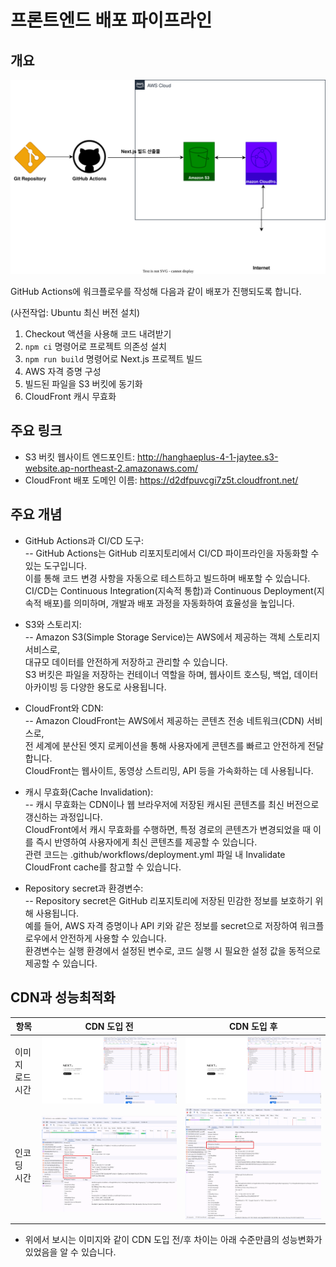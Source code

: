 # 프론트엔드 배포 파이프라인

## 개요

![Untitled](./hanghaeplus-4-1.drawio.svg)

GitHub Actions에 워크플로우를 작성해 다음과 같이 배포가 진행되도록 합니다.

(사전작업: Ubuntu 최신 버전 설치)

1. Checkout 액션을 사용해 코드 내려받기
2. `npm ci` 명령어로 프로젝트 의존성 설치
3. `npm run build` 명령어로 Next.js 프로젝트 빌드
4. AWS 자격 증명 구성
5. 빌드된 파일을 S3 버킷에 동기화
6. CloudFront 캐시 무효화

## 주요 링크

- S3 버킷 웹사이트 엔드포인트: http://hanghaeplus-4-1-jaytee.s3-website.ap-northeast-2.amazonaws.com/
- CloudFront 배포 도메인 이름: https://d2dfpuvcgi7z5t.cloudfront.net/

## 주요 개념

- GitHub Actions과 CI/CD 도구:  
  -- GitHub Actions는 GitHub 리포지토리에서 CI/CD 파이프라인을 자동화할 수 있는 도구입니다.  
  이를 통해 코드 변경 사항을 자동으로 테스트하고 빌드하며 배포할 수 있습니다.  
  CI/CD는 Continuous Integration(지속적 통합)과 Continuous Deployment(지속적 배포)를 의미하며, 개발과 배포 과정을 자동화하여 효율성을 높입니다.

- S3와 스토리지:  
  -- Amazon S3(Simple Storage Service)는 AWS에서 제공하는 객체 스토리지 서비스로,  
  대규모 데이터를 안전하게 저장하고 관리할 수 있습니다.  
  S3 버킷은 파일을 저장하는 컨테이너 역할을 하며, 웹사이트 호스팅, 백업, 데이터 아카이빙 등 다양한 용도로 사용됩니다.

- CloudFront와 CDN:  
  -- Amazon CloudFront는 AWS에서 제공하는 콘텐츠 전송 네트워크(CDN) 서비스로,  
  전 세계에 분산된 엣지 로케이션을 통해 사용자에게 콘텐츠를 빠르고 안전하게 전달합니다.  
  CloudFront는 웹사이트, 동영상 스트리밍, API 등을 가속화하는 데 사용됩니다.

- 캐시 무효화(Cache Invalidation):  
  -- 캐시 무효화는 CDN이나 웹 브라우저에 저장된 캐시된 콘텐츠를 최신 버전으로 갱신하는 과정입니다.  
  CloudFront에서 캐시 무효화를 수행하면, 특정 경로의 콘텐츠가 변경되었을 때 이를 즉시 반영하여 사용자에게 최신 콘텐츠를 제공할 수 있습니다.  
  관련 코드는 .github/workflows/deployment.yml 파일 내 Invalidate CloudFront cache를 참고할 수 있습니다.

- Repository secret과 환경변수:  
  -- Repository secret은 GitHub 리포지토리에 저장된 민감한 정보를 보호하기 위해 사용됩니다.  
  예를 들어, AWS 자격 증명이나 API 키와 같은 정보를 secret으로 저장하여 워크플로우에서 안전하게 사용할 수 있습니다.  
  환경변수는 실행 환경에서 설정된 변수로, 코드 실행 시 필요한 설정 값을 동적으로 제공할 수 있습니다.

## CDN과 성능최적화

| 항목             | CDN 도입 전                                  | CDN 도입 후                                  |
| ---------------- | -------------------------------------------- | -------------------------------------------- |
| 이미지 로드 시간 | ![Untitled](./images/CDN도입전.png)          | ![Untitled](./images/CDN도입후.png)          |
| 인코딩 시간      | ![Untitled](./images/CDN도입전_Encoding.png) | ![Untitled](./images/CDN도입후_Encoding.png) |

- 위에서 보시는 이미지와 같이 CDN 도입 전/후 차이는 아래 수준만큼의 성능변화가 있었음을 알 수 있습니다.

